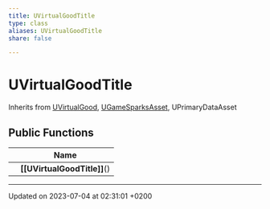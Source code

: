 ```yaml
---
title: UVirtualGoodTitle
type: class
aliases: UVirtualGoodTitle
share: false

---
```


# UVirtualGoodTitle





Inherits from [UVirtualGood](/docs/SDK/Source/Classes/classUVirtualGood.md), [UGameSparksAsset](/docs/SDK/Source/Classes/classUGameSparksAsset.md), UPrimaryDataAsset

## Public Functions

|                | Name           |
| -------------- | -------------- |
| | **[[UVirtualGoodTitle]]**() |

-------------------------------

Updated on 2023-07-04 at 02:31:01 +0200